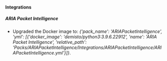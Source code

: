 #### Integrations
##### ARIA Packet Intelligence
- Upgraded the Docker image to: *{'pack_name': 'ARIAPacketIntelligence', 'yml': [{'docker_image': 'demisto/python3:3.9.6.22912', 'name': 'ARIA Packet Intelligence', 'relative_path': 'Packs/ARIAPacketIntelligence/Integrations/ARIAPacketIntelligence/ARIAPacketIntelligence.yml'}]}*.
